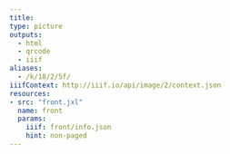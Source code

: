 ```yaml
---
title:
type: picture
outputs:
  - html
  - qrcode
  - iiif
aliases:
  - /k/18/2/5f/
iiifContext: http://iiif.io/api/image/2/context.json
resources:
- src: "front.jxl"
  name: front
  params:
    iiif: front/info.json
    hint: non-paged
---
```

